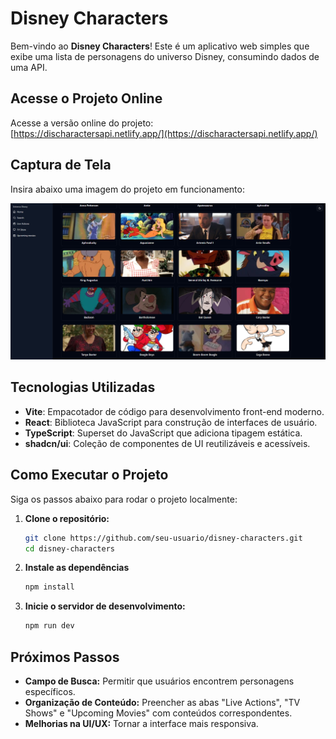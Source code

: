 # Disney Characters

Bem-vindo ao **Disney Characters**! Este é um aplicativo web simples que exibe uma lista de personagens do universo Disney, consumindo dados de uma API.

## Acesse o Projeto Online

Acesse a versão online do projeto:  
[https://discharactersapi.netlify.app/](https://discharactersapi.netlify.app/)

## Captura de Tela

Insira abaixo uma imagem do projeto em funcionamento:

![Screenshot do Disney Characters](./src/assets/screenshot.png)

## Tecnologias Utilizadas

- **Vite**: Empacotador de código para desenvolvimento front-end moderno.
- **React**: Biblioteca JavaScript para construção de interfaces de usuário.
- **TypeScript**: Superset do JavaScript que adiciona tipagem estática.
- **shadcn/ui**: Coleção de componentes de UI reutilizáveis e acessíveis.

## Como Executar o Projeto

Siga os passos abaixo para rodar o projeto localmente:

1. **Clone o repositório:**

   ```bash
   git clone https://github.com/seu-usuario/disney-characters.git
   cd disney-characters
   ```

2. **Instale as dependências**

   ```bash
   npm install
   ```

3. **Inicie o servidor de desenvolvimento:**
   ```bash
   npm run dev
   ```

## Próximos Passos

- **Campo de Busca:** Permitir que usuários encontrem personagens específicos.
- **Organização de Conteúdo:** Preencher as abas "Live Actions", "TV Shows" e "Upcoming Movies" com conteúdos correspondentes.
- **Melhorias na UI/UX:** Tornar a interface mais responsiva.

